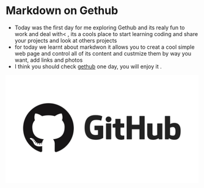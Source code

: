 # Markdown on Gethub
- Today was the first day for me exploring Gethub and its realy fun to work and deal with< , its a cools place to start learning coding and share your projects and look at others projects
- for today we learnt about markdwon it allows you to creat a cool simple web page and control all of its content and custmize them by way you want, add links and photos
- I think you should check [gethub](http://www.github.com/) one day, you will enjoy it .

![image](https://raw.githubusercontent.com/ammarib/Reading-note-ib/master/mm.jpeg)
